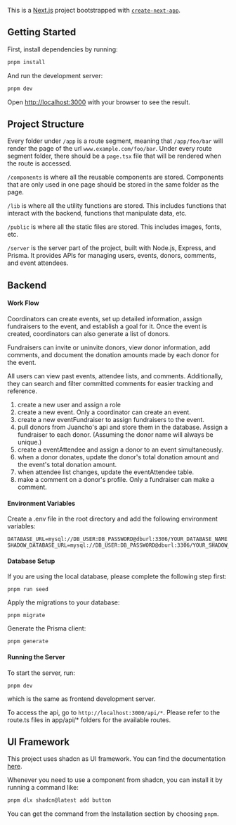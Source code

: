 This is a [Next.js](https://nextjs.org) project bootstrapped with [
`create-next-app`](https://nextjs.org/docs/app/api-reference/cli/create-next-app).

## Getting Started

First, install dependencies by running:

```bash
pnpm install
````

And run the development server:

```bash
pnpm dev
```

Open [http://localhost:3000](http://localhost:3000) with your browser to see the result.

## Project Structure

Every folder under `/app` is a route segment, meaning that `/app/foo/bar` will render the page of the url
`www.example.com/foo/bar`. Under every route segment folder, there should be a `page.tsx` file that will be rendered
when the route is accessed.

`/components` is where all the reusable components are stored. Components that are only used in one page should be
stored in the same folder as the page.

`/lib` is where all the utility functions are stored. This includes functions that interact with the backend, functions
that manipulate data, etc.

`/public` is where all the static files are stored. This includes images, fonts, etc.

`/server` is the server part of the project, built with Node.js, Express, and Prisma. It provides APIs for managing
users, events, donors, comments, and event attendees.

## Backend

#### Work Flow

Coordinators can create events, set up detailed information, assign fundraisers to the event, and establish a goal for it. Once the event is created, coordinators can also generate a list of donors.

Fundraisers can invite or uninvite donors, view donor information, add comments, and document the donation amounts made by each donor for the event.

All users can view past events, attendee lists, and comments. Additionally, they can search and filter committed comments for easier tracking and reference.

1. create a new user and assign a role
2. create a new event. Only a coordinator can create an event.
3. create a new eventFundraiser to assign fundraisers to the event.
4. pull donors from Juancho's api and store them in the database. Assign a fundraiser to each donor. (Assuming the donor
   name will always be unique.)
5. create a eventAttendee and assign a donor to an event simultaneously.
6. when a donor donates, update the donor's total donation amount and the event's total donation amount.
7. when attendee list changes, update the eventAttendee table.
8. make a comment on a donor's profile. Only a fundraiser can make a comment.

#### Environment Variables

Create a .env file in the root directory and add the following environment variables:

```
DATABASE_URL=mysql://DB_USER:DB_PASSWORD@dburl:3306/YOUR_DATABASE_NAME
SHADOW_DATABASE_URL=mysql://DB_USER:DB_PASSWORD@dburl:3306/YOUR_SHADOW_DATABASE_NAME
```

#### Database Setup

If you are using the local database, please complete the following step first:
```
pnpm run seed
```

Apply the migrations to your database:

```
pnpm migrate
```

Generate the Prisma client:

```
pnpm generate
```

#### Running the Server

To start the server, run:

```
pnpm dev
```

which is the same as frontend development server.

To access the api, go to `http://localhost:3000/api/*`. Please refer to the route.ts files in app/api/* folders for the
available routes.

## UI Framework

This project uses shadcn as UI framework. You can find the
documentation [here](https://shadcn.com/docs/getting-started/introduction).

Whenever you need to use a component from shadcn, you can install it by running a command like:

```bash
pnpm dlx shadcn@latest add button
```

You can get the command from the Installation section by choosing `pnpm`.

